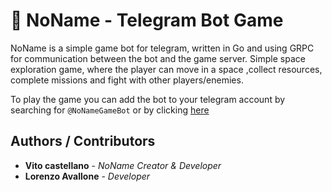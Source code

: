 # 🚀 NoName - Telegram Bot Game 
NoName is a simple game bot for telegram, written in Go and using GRPC for communication between the bot and the game server.
Simple space exploration game, where the player can move in a space ,collect resources, complete missions and fight with other players/enemies.


To play the game you can add the bot to your telegram account by searching for `@NoNameGameBot` or by clicking [here](https://t.me/NoNameGameBot) 

## Authors / Contributors

- **Vito castellano** - _NoName Creator & Developer_
- **Lorenzo Avallone** - _Developer_
